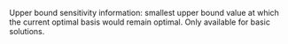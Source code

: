 Upper bound sensitivity information: smallest upper bound value at which the current optimal basis would remain optimal.
Only available for basic solutions.
